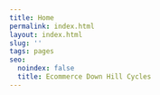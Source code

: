 ```yaml
---
title: Home
permalink: index.html
layout: index.html
slug: ''
tags: pages
seo:
  noindex: false
  title: Ecommerce Down Hill Cycles
---
```



